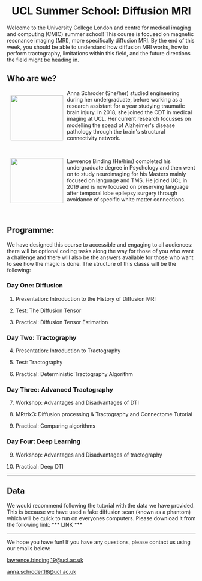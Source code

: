 
# UCL Summer School: Diffusion MRI 

<style>
h1 {text-align: center;}
</style>



Welcome to the University College London and centre for medical imaging and computing (CMIC) summer school! This course is focused on magnetic resonance imaging (MRI), more specifically diffusion MRI. By the end of this week, you should be able to understand how diffusion MRI works, how to perform tractography, limitations within this field, and the future directions the field might be heading in. 

## Who are we?
 <p style="float: left;"><img src="../_static/img/anna.jpg" height="120px" width="140px" style="padding-left: 10px; padding-right: 10px "></p>
    <p>Anna Schroder (She/her) studied engineering during her undergraduate, before working as a research assistant for a year studying traumatic brain injury. In 2018, she joined the CDT in medical imaging at UCL. Her current research focusses on modelling the spead of Alzheimer's disease pathology through the brain's structural connectivity network. </p>

<br>

 <p style="float: left;"><img src="../_static/img/lawrence.jpg" height="120px" width="140px" style="padding-left: 10px; padding-right: 10px "></p>
    <p>Lawrence Binding (He/him) completed his undergraduate degree in Psychology and then went on to study neuroimaging for his Masters mainly focused on language and TMS. He joined UCL in 2019 and is now focused on preserving language after temporal lobe epilepsy surgery through avoidance of specific white matter connections. </p>

<br>

## Programme: 

We have designed this course to accessible and engaging to all audiences: there will be optional coding tasks along the way for those of you who want a challenge and there will also be the answers available for those who want to see how the magic is done. The structure of this classs will be the following: 

### Day One: Diffusion
1. Presentation: Introduction to the History of Diffusion MRI

2. Test: The Diffusion Tensor

3. Practical: Diffusion Tensor Estimation

### Day Two: Tractography
4. Presentation: Introduction to Tractography

5. Test: Tractography

6. Practical: Deterministic Tractography Algorithm

### Day Three: Advanced Tractography
7. Workshop: Advantages and Disadvantages of DTI 

8. MRtrix3: Diffusion processing & Tractography and Connectome Tutorial

9. Practical: Comparing algorithms

### Day Four: Deep Learning
9. Workshop: Advantages and Disadvantages of tractography

10. Practical: Deep DTI

---

## Data 

We would recommend following the tutorial with the data we have provided. This is because we have used a fake diffusion scan (known as a phantom) which will be quick to run on everyones computers. Please download it from the following link: *** LINK ***

---


We hope you have fun! If you have any questions, please contact us using our emails below: 

lawrence.binding.19@ucl.ac.uk 

anna.schroder.18@ucl.ac.uk
